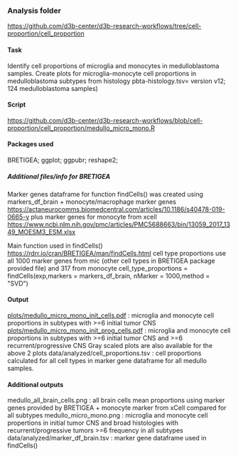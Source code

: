 ### Analysis folder
https://github.com/d3b-center/d3b-research-workflows/tree/cell-proportion/cell_proportion

#### Task
Identify cell proportions of microglia and monocytes in medulloblastoma samples.
Create plots for microglia-monocyte cell proportions in  medulloblastoma subtypes from histology pbta-histology.tsv= version v12; 124 medulloblastoma samples)

#### Script  
https://github.com/d3b-center/d3b-research-workflows/blob/cell-proportion/cell_proportion/medullo_micro_mono.R

#### Packages used 
BRETIGEA; ggplot; ggpubr; reshape2;

##### Additional files/info for BRETIGEA
Marker genes dataframe for function findCells() was created using markers_df_brain + monocyte/macrophage marker genes https://actaneurocomms.biomedcentral.com/articles/10.1186/s40478-019-0665-y
plus marker genes for monocyte from xcell https://www.ncbi.nlm.nih.gov/pmc/articles/PMC5688663/bin/13059_2017_1349_MOESM3_ESM.xlsx

Main function used in findCells() https://rdrr.io/cran/BRETIGEA/man/findCells.html
cell type proportions use all 1000 marker genes from mic (other cell types in BRETIGEA package provided file) and 317 from monocyte
cell_type_proportions = findCells(exp,markers = markers_df_brain, nMarker = 1000,method = "SVD")

#### Output
[plots/medullo_micro_mono_init_cells.pdf](https://github.com/d3b-center/d3b-research-workflows/blob/cell-proportion/cell_proportion/plots/medullo_micro_mono_init_cells.pdf) :  microglia and monocyte cell proportions in subtypes with >=6 initial tumor CNS
[plots/medullo_micro_mono_init_prog_cells.pdf](https://github.com/d3b-center/d3b-research-workflows/blob/cell-proportion/cell_proportion/plots/medullo_micro_mono_init_prog_cells.pdf) : microglia and monocyte cell proportions in subtypes with >=6 initial tumor CNS and >=6 recurrent/progressive CNS
Gray scaled plots are also available for the above 2 plots
data/analyzed/cell_proportions.tsv : cell proportions calculated for all cell types in marker gene dataframe for all medullo samples.


#### Additional outputs
medullo_all_brain_cells.png : all brain cells mean proportions using marker genes provided by BRETIGEA + monocyte marker from xCell compared for all subtypes
medullo_micro_mono.png : microglia and monocyte cell propertions in initial tumor CNS and broad histologies with recurrent/progressive tumors >=6 frequency in all subtypes
data/analyzed/marker_df_brain.tsv : marker gene dataframe used in findCells()

